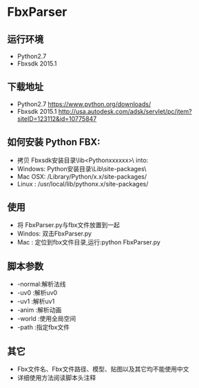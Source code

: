FbxParser
=========

运行环境
------------------
* Python2.7
* Fbxsdk 2015.1

下载地址
------------------
* Python2.7		https://www.python.org/downloads/ 
* Fbxsdk 2015.1		http://usa.autodesk.com/adsk/servlet/pc/item?siteID=123112&id=10775847

如何安装 Python FBX:
------------------
* 拷贝 Fbxsdk安装目录\lib\<Pythonxxxxxx>\ into:
* Windows: Python安装目录\Lib\site-packages\
* Mac OSX: /Library/Python/x.x/site-packages/
* Linux  : /usr/local/lib/pythonx.x/site-packages/

使用
----------
   * 将 FbxParser.py与fbx文件放置到一起
   * Windos: 双击FbxParser.py
   * Mac   : 定位到fbx文件目录,运行:python FbxParser.py
  
脚本参数
----------
   * -normal:解析法线
   * -uv0   :解析uv0
   * -uv1   :解析uv1
   * -anim  :解析动画
   * -world :使用全局空间
   * -path  :指定fbx文件
   
其它
----------
   * Fbx文件名、Fbx文件路径、模型、贴图以及其它均不能使用中文
   * 详细使用方法阅读脚本头注释


	
